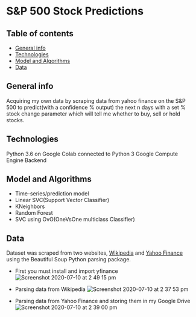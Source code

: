 # S&P 500 Stock Predictions

## Table of contents 
* [General info](#general-info)
* [Technologies](#technologies)
* [Model and Algorithms](#model-and-algorithms)
* [Data](#data)

## General info 
Acquiring my own data by scraping data from yahoo finance on the S&P 500 to predict(with a confidence % output) the next n days with a set % stock change parameter which will tell me whether to buy, sell or hold stocks. 

## Technologies 
Python 3.6 on Google Colab connected to Python 3 Google Compute Engine Backend

## Model and Algorithms
* Time-series/prediction model
* Linear SVC(Support Vector Classifier)
* KNeighbors
* Random Forest
* SVC using OvO(OneVsOne multiclass Classifier)

## Data
Dataset was scraped from two websites, [Wikipedia](https://en.wikipedia.org/wiki/List_of_S%26P_500_companies) and [Yahoo Finance](https://uk.finance.yahoo.com/) using the Beautiful Soup Python parsing package. 

* First you must install and import yfinance 
![Screenshot 2020-07-10 at 2 49 15 pm](https://user-images.githubusercontent.com/48221355/87161680-c734fc00-c2bc-11ea-9fd2-16e9b3954c30.png)


* Parsing data from Wikipedia
![Screenshot 2020-07-10 at 2 37 53 pm](https://user-images.githubusercontent.com/48221355/87160817-7b358780-c2bb-11ea-82a5-967b2b8cb4c5.png)

* Parsing data from Yahoo Finance and storing them in my Google Drive
![Screenshot 2020-07-10 at 2 39 00 pm](https://user-images.githubusercontent.com/48221355/87161886-0cf1c480-c2bd-11ea-9d34-0ebab4c71f25.png)


